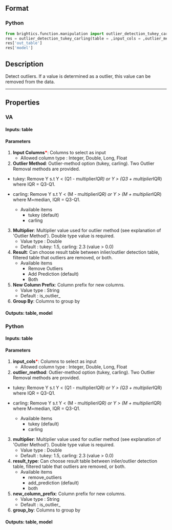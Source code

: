 ## Format
### Python
```python
from brightics.function.manipulation import outlier_detection_tukey_carling
res = outlier_detection_tukey_carling(table = ,input_cols = ,outlier_method = ,multiplier = ,result_type = ,new_column_prefix = ,group_by = )
res['out_table']
res['model']
```

## Description
Detect outliers. If a value is determined as a outlier, this value can be removed from the data.

---

## Properties
### VA
#### Inputs: table

#### Parameters
1. **Input Columns**<b style="color:red">*</b>: Columns to select as input
   - Allowed column type : Integer, Double, Long, Float
2. **Outlier Method**: Outlier-method option (tukey, carling). Two Outlier Removal methods are provided.
- tukey: Remove Y s.t Y < (Q1 - multiplier*IQR) or Y > (Q3 + multiplier*IQR) where IQR = Q3-Q1. 
- carling: Remove Y s.t Y < (M - multiplier*IQR) or Y > (M + multiplier*IQR) where M=median, IQR = Q3-Q1.

   - Available items
      - tukey (default)
      - carling
3. **Multiplier**: Multiplier value used for outlier method (see explanation of 'Outlier Method'). Double type value is required.
   - Value type : Double
   - Default : tukey: 1.5, carling: 2.3 (value > 0.0)
4. **Result**: Can choose result table between inlier/outlier detection table, filtered table that outliers are removed, or both.
   - Available items
      - Remove Outliers
      - Add Prediction (default)
      - Both
5. **New Column Prefix**: Column prefix for new columns.
   - Value type : String
   - Default : is_outlier_
6. **Group By**: Columns to group by

#### Outputs: table, model

### Python
#### Inputs: table

#### Parameters
1. **input_cols**<b style="color:red">*</b>: Columns to select as input
   - Allowed column type : Integer, Double, Long, Float
2. **outlier_method**: Outlier-method option (tukey, carling). Two Outlier Removal methods are provided.
- tukey: Remove Y s.t Y < (Q1 - multiplier*IQR) or Y > (Q3 + multiplier*IQR) where IQR = Q3-Q1. 
- carling: Remove Y s.t Y < (M - multiplier*IQR) or Y > (M + multiplier*IQR) where M=median, IQR = Q3-Q1.

   - Available items
      - tukey (default)
      - carling
3. **multiplier**: Multiplier value used for outlier method (see explanation of 'Outlier Method'). Double type value is required.
   - Value type : Double
   - Default : tukey: 1.5, carling: 2.3 (value > 0.0)
4. **result_type**: Can choose result table between inlier/outlier detection table, filtered table that outliers are removed, or both.
   - Available items
      - remove_outliers
      - add_prediction (default)
      - both
5. **new_column_prefix**: Column prefix for new columns.
   - Value type : String
   - Default : is_outlier_
6. **group_by**: Columns to group by

#### Outputs: table, model

